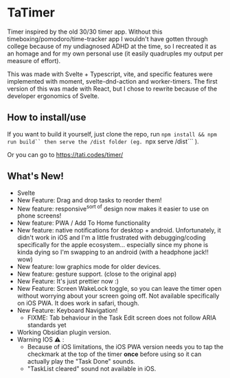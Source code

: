 # TaTimer

Timer inspired by the old 30/30 timer app. Without this timeboxing/pomodoro/time-tracker app I wouldn't have gotten through college because of my undiagnosed ADHD at the time, so I recreated it as an homage and for my own personal use (it easily quadruples my output per measure of effort).

This was made with Svelte + Typescript, vite, and specific features were implemented with moment, svelte-dnd-action and worker-timers. The first version of this was made with React, but I chose to rewrite because of the developer ergonomics of Svelte.

## How to install/use

If you want to build it yourself, just clone the repo, run ```npm install && npm run build`` then serve the /dist folder (eg. ```npx serve /dist``` ).

Or you can go to https://tati.codes/timer/

## What's New!
  - Svelte
  - New Feature: Drag and drop tasks to reorder them!
  - New feature: responsive<sup>sort of</sup> design now makes it easier to use on phone screens!
  - New feature: PWA / Add To Home functionality
  - New feature: native notifications for desktop + android. Unfortunately, it didn't work in iOS and I'm a little frustrated with debugging/coding specifically for the apple ecosystem... especially since my phone is kinda dying so I'm swapping to an android (with a headphone jack!! wow) 
  - New feature: low graphics mode for older devices.
  - New feature: gesture support. (close to the original app)
  - New Feature: It's just prettier now :)
  - New Feature: Screen WakeLock toggle, so you can leave the timer open without worrying about your screen going off. Not available specifically on iOS PWA. It does work in safari, though.
  - New Feature: Keyboard Navigation!
    - FIXME: Tab behaviour in the Task Edit screen does not follow ARIA standards yet
  - Working Obsidian plugin version.
  - Warning IOS **⚠** : 
    - Because of iOS limitations, the iOS PWA version needs you to tap the checkmark at the top of the timer **once** before using so it can actually play the "Task Done" sounds. 
    - "TaskList cleared" sound not available in iOS. 